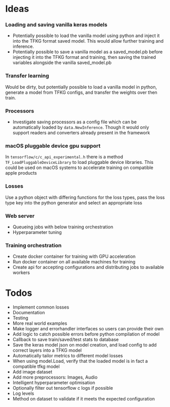 # Ideas

### Loading and saving vanilla keras models
- Potentially possible to load the vanilla model using python and inject it into the TFKG format saved model. This would allow further training and inference.
- Potentially possible to save a vanilla model as a saved_model.pb before injecting it into the TFKG format and training, then saving the trained variables alongside the vanilla saved_model.pb

### Transfer learning
Would be dirty, but potentially possible to load a vanilla model in python, generate a model from TFKG configs, and transfer the weights over then train.

### Processors
- Investigate saving processors as a config file which can be automatically loaded by `data.NewInference`. Though it would only support readers and converters already present in the framework

### macOS pluggable device gpu support
In `tensorflow/c/c_api_experimental.h` there is a method `TF_LoadPluggableDeviceLibrary` to load pluggable device libraries. This could be used on macOS systems to accelerate training on compatible apple products

### Losses
Use a python object with differing functions for the loss types, pass the loss type key into the python generator and select an appropriate loss

### Web server
- Queueing jobs with below training orchestration
- Hyperparameter tuning
 
### Training orchestration
- Create docker container for training with GPU acceleration
- Run docker container on all available machines for training
- Create api for accepting configurations and distributing jobs to available workers

# Todos

- Implement common losses
- Documentation
- Testing
- More real world examples
- Make logger and errorhandler interfaces so users can provide their own
- Add logic to catch possible errors before python compilation of model
- Callback to save train/saved/test stats to database
- Save the keras model json on model creation, and load config to add correct layers into a TFKG model
- Automatically tailor metrics to different model losses
- When using model.Load, verify that the loaded model is in fact a compatible tfkg model
- Add image dataset
- Add more preprocessors: Images, Audio
- Intelligent hyperparameter optimisation
- Optionally filter out tensorflow c logs if possible
- Log levels
- Method on dataset to validate if it meets the expected configuration 